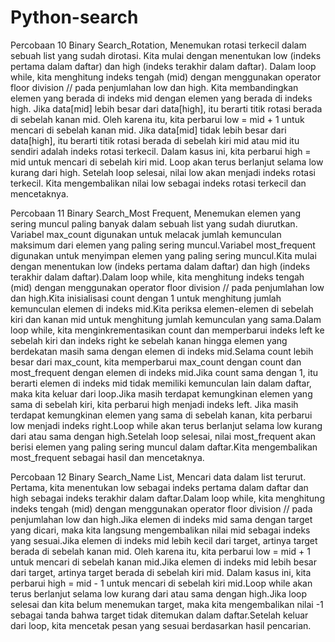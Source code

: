 # Python-search
Percobaan 10 Binary Search_Rotation,
Menemukan rotasi terkecil dalam sebuah list yang sudah dirotasi. Kita mulai dengan menentukan low (indeks pertama dalam daftar) dan high (indeks terakhir dalam daftar). Dalam loop while, kita menghitung indeks tengah (mid) dengan menggunakan operator floor division // pada penjumlahan low dan high. Kita membandingkan elemen yang berada di indeks mid dengan elemen yang berada di indeks high. Jika data[mid] lebih besar dari data[high], itu berarti titik rotasi berada di sebelah kanan mid. Oleh karena itu, kita perbarui low = mid + 1 untuk mencari di sebelah kanan mid. Jika data[mid] tidak lebih besar dari data[high], itu berarti titik rotasi berada di sebelah kiri mid atau mid itu sendiri adalah indeks rotasi terkecil. Dalam kasus ini, kita perbarui high = mid untuk mencari di sebelah kiri mid. Loop akan terus berlanjut selama low kurang dari high. Setelah loop selesai, nilai low akan menjadi indeks rotasi terkecil. Kita mengembalikan nilai low sebagai indeks rotasi terkecil dan mencetaknya.

Percobaan 11 Binary Search_Most Frequent,
Menemukan elemen yang sering muncul paling banyak dalam sebuah list yang sudah diurutkan. Variabel max_count digunakan untuk melacak jumlah kemunculan maksimum dari elemen yang paling sering muncul.Variabel most_frequent digunakan untuk menyimpan elemen yang paling sering muncul.Kita mulai dengan menentukan low (indeks pertama dalam daftar) dan high (indeks terakhir dalam daftar).Dalam loop while, kita menghitung indeks tengah (mid) dengan menggunakan operator floor division // pada penjumlahan low dan high.Kita inisialisasi count dengan 1 untuk menghitung jumlah kemunculan elemen di indeks mid.Kita periksa elemen-elemen di sebelah kiri dan kanan mid untuk menghitung jumlah kemunculan yang sama.Dalam loop while, kita menginkrementasikan count dan memperbarui indeks left ke sebelah kiri dan indeks right ke sebelah kanan hingga elemen yang berdekatan masih sama dengan elemen di indeks mid.Selama count lebih besar dari max_count, kita memperbarui max_count dengan count dan most_frequent dengan elemen di indeks mid.Jika count sama dengan 1, itu berarti elemen di indeks mid tidak memiliki kemunculan lain dalam daftar, maka kita keluar dari loop.Jika masih terdapat kemungkinan elemen yang sama di sebelah kiri, kita perbarui high menjadi indeks left. Jika masih terdapat kemungkinan elemen yang sama di sebelah kanan, kita perbarui low menjadi indeks right.Loop while akan terus berlanjut selama low kurang dari atau sama dengan high.Setelah loop selesai, nilai most_frequent akan berisi elemen yang paling sering muncul dalam daftar.Kita mengembalikan most_frequent sebagai hasil dan mencetaknya.

Percobaan 12 Binary Search_Name List,
Mencari data dalam list terurut. Pertama, kita menentukan low sebagai indeks pertama dalam daftar dan high sebagai indeks terakhir dalam daftar.Dalam loop while, kita menghitung indeks tengah (mid) dengan menggunakan operator floor division // pada penjumlahan low dan high.Jika elemen di indeks mid sama dengan target yang dicari, maka kita langsung mengembalikan nilai mid sebagai indeks yang sesuai.Jika elemen di indeks mid lebih kecil dari target, artinya target berada di sebelah kanan mid. Oleh karena itu, kita perbarui low = mid + 1 untuk mencari di sebelah kanan mid.Jika elemen di indeks mid lebih besar dari target, artinya target berada di sebelah kiri mid. Dalam kasus ini, kita perbarui high = mid - 1 untuk mencari di sebelah kiri mid.Loop while akan terus berlanjut selama low kurang dari atau sama dengan high.Jika loop selesai dan kita belum menemukan target, maka kita mengembalikan nilai -1 sebagai tanda bahwa target tidak ditemukan dalam daftar.Setelah keluar dari loop, kita mencetak pesan yang sesuai berdasarkan hasil pencarian.
